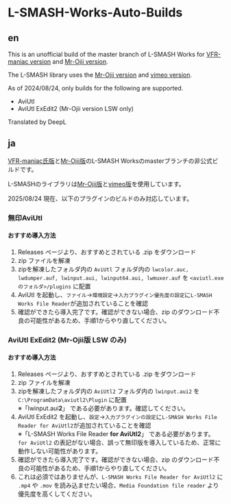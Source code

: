 # L-SMASH-Works-Auto-Builds

## en
This is an unofficial build of the master branch of L-SMASH Works for [VFR-maniac version](https://github.com/VFR-maniac/L-SMASH-Works) and [Mr-Ojii version](https://github.com/Mr-Ojii/L-SMASH-Works).

The L-SMASH library uses the [Mr-Ojii version](https://github.com/Mr-Ojii/l-smash.git) and [vimeo version](https://github.com/vimeo/l-smash.git).

As of 2024/08/24, only builds for the following are supported.
- AviUtl
- AviUtl ExEdit2 (Mr-Ojii version LSW only)

Translated by DeepL

## ja
[VFR-maniac氏版](https://github.com/VFR-maniac/L-SMASH-Works)と[Mr-Ojii版](https://github.com/Mr-Ojii/L-SMASH-Works)のL-SMASH Worksのmasterブランチの非公式ビルドです。

L-SMASHのライブラリは[Mr-Ojii版](https://github.com/Mr-Ojii/l-smash.git)と[vimeo版](https://github.com/vimeo/l-smash.git)を使用しています。

2025/08/24 現在、以下のプラグインのビルドのみ対応しています。
### 無印AviUtl
#### おすすめ導入方法
1. Releases ページより、おすすめとされている .zip をダウンロード
2. zip ファイルを解凍
3. zipを解凍したフォルダ内の `AviUtl` フォルダ内の `lwcolor.auc, lwdumper.auf, lwinput.aui, lwinput64.aui, lwmuxer.auf` を `<aviutl.exeのフォルダ>/plugins` に配置
4. AviUtl を起動し、`ファイル`→`環境設定`→`入力プラグイン優先度の設定`に`L-SMASH Works File Reader`が追加されていることを確認
5. 確認ができたら導入完了です。確認ができない場合、zip のダウンロード不良の可能性があるため、手順1からやり直してください。

### AviUtl ExEdit2 (Mr-Ojii版 LSW のみ)
#### おすすめ導入方法
1. Releases ページより、おすすめとされている .zip をダウンロード
2. zip ファイルを解凍
3. zipを解凍したフォルダ内の `AviUtl2` フォルダ内の `lwinput.aui2` を `C:\ProgramData\aviutl2\Plugin` に配置  
  ※「lwinput.aui**2**」 である必要があります。確認してください。
4. AviUtl ExEdit2 を起動し、`設定`→`入力プラグインの設定`に`L-SMASH Works File Reader for AviUtl2`が追加されていることを確認  
  ※「L-SMASH Works File Reader **for AviUtl2**」 である必要があります。 `for AviUtl2` の表記がない場合、誤って無印版を導入しているため、正常に動作しない可能性があります。
5. 確認ができたら導入完了です。確認ができない場合、zip のダウンロード不良の可能性があるため、手順1からやり直してください。
6. これは必須ではありませんが、`L-SMASH Works File Reader for AviUtl2` に `.mp4` や `.mov` を読み込ませたい場合、`Media Foundation file reader` より優先度を高くしてください。
